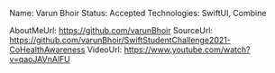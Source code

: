 Name: Varun Bhoir
Status: Accepted
Technologies: SwiftUI, Combine

AboutMeUrl: https://github.com/varunBhoir
SourceUrl: https://github.com/varunBhoir/SwiftStudentChallenge2021-CoHealthAwareness
VideoUrl: https://www.youtube.com/watch?v=qaoJAVnAlFU

<!---
EXAMPLE
Name: John Appleseed
Status: Submitted <or> Winner <or> Distinguished <or> Rejected
Technologies: SwiftUI, RealityKit, CoreGraphic

AboutMeUrl: https://linkedin.com/in/johnappleseed
SourceUrl: https://github.com/johnappleseed/wwdc2025
VideoUrl: https://youtu.be/ABCDE123456
-->
